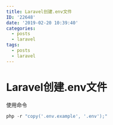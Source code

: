 ```yaml
---
title: Laravel创建.env文件
ID: '22648'
date: '2019-02-20 10:39:40'
categories:
  - posts
  - laravel
tags:
  - posts
  - laravel
---
```


# Laravel创建.env文件

使用命令

``` js 
php -r "copy('.env.example', '.env');"
```
 
 
